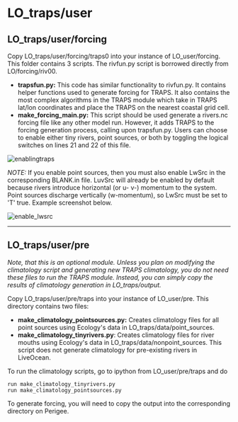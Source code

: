 # LO_traps/user

## LO_traps/user/forcing

Copy LO_traps/user/forcing/traps0 into your instance of LO_user/forcing. This folder contains 3 scripts. The rivfun.py script is borrowed directly from LO/forcing/riv00.

- **trapsfun.py:** This code has similar functionality to rivfun.py. It contains helper functions used to generate forcing for TRAPS. It also contains the most complex algorithms in the TRAPS module which take in TRAPS lat/lon coordinates and place the TRAPS on the nearest coastal grid cell.
- **make_forcing_main.py:** This script should be used generate a rivers.nc forcing file like any other model run. However, it adds TRAPS to the forcing generation process, calling upon trapsfun.py. Users can choose to enable either tiny rivers, point sources, or both by toggling the logical switches on lines 21 and 22 of this file.

![enablingtraps](https://user-images.githubusercontent.com/15829099/209865242-878e6657-cbc6-4bac-b583-19273b5fcf3a.png)

*NOTE:* If you enable point sources, then you must also enable LwSrc in the corresponding BLANK.in file. LuvSrc will already be enabled by default because rivers introduce horizontal (or u- v-) momentum to the system. Point sources discharge vertically (w-momentum), so LwSrc must be set to 'T' true. Example screenshot below.

 ![enable_lwsrc](https://user-images.githubusercontent.com/15829099/209903422-4f3f238b-68f8-44e4-b31d-2448cc5d9053.png)

---

## LO_traps/user/pre

*Note, that this is an optional module. Unless you plan on modifying the climatology script and generating new TRAPS climatology, you do not need these files to run the TRAPS module. Instead, you can simply copy the results of climatology generation in LO_traps/output.*

Copy LO_traps/user/pre/traps into your instance of LO_user/pre. This directory contains two files:

- **make_climatology_pointsources.py:** Creates climatology files for all point sources using Ecology's data in LO_traps/data/point_sources.
- **make_climatology_tinyrivers.py**: Creates climatology files for river mouths using Ecology's data in LO_traps/data/nonpoint_sources. This script does not generate climatology for pre-existing rivers in LiveOcean.

To run the climatology scripts, go to ipython from LO_user/pre/traps and do

```
run make_climatology_tinyrivers.py
run make_climatology_pointsources.py
```

To generate forcing, you will need to copy the output into the corresponding directory on Perigee.
